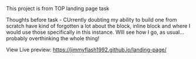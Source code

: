 This project is from TOP landing page task

Thoughts before task - CUrrently doubting my ability to build one from scratch have kind of forgotten a lot about the block, inline block and where I would use those specifically in this instance. WIll see how I go, as usual... probably overthinking the whole thing!

View Live preview: https://jimmyflash1992.github.io/landing-page/

